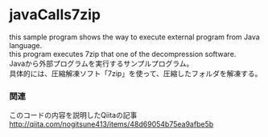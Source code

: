# javaCalls7zip
this sample program shows the way to execute external program from Java language.<br/>
this program executes 7zip that one of the decompression software.<br/>
Javaから外部プログラムを実行するサンプルプログラム。<br/>
具体的には、圧縮解凍ソフト「7zip」を使って、圧縮したフォルダを解凍する。<br/>

### 関連
このコードの内容を説明したQiitaの記事 http://qiita.com/nogitsune413/items/48d69054b75ea9afbe5b
